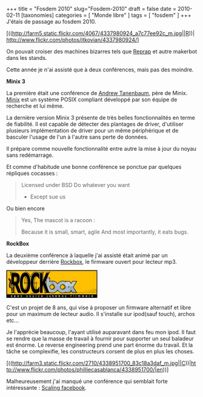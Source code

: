 +++
title = "Fosdem 2010"
slug="Fosdem-2010"
draft = false
date = 2010-02-11
[taxonomies]
categories = [ "Monde libre" ]
tags = [ "fosdem" ]
+++
J'étais de passage au fosdem 2010.

[((http://farm5.static.flickr.com/4067/4337980924_a7c77ee92c_m.jpg||R))|http://www.flickr.com/photos/itkovian/4337980924/]

On pouvait croiser des machines bizarres tels que [Reprap](http://reprap.org/) et autre makerbot dans les stands.

Cette année je n'ai assisté que à deux conférences, mais pas des moindre.

__Minix 3__

La première était une conférence de [Andrew Tanenbaum](http://fr.wikipedia.org/wiki/Andrew_Tanenbaum), père de Minix.
[Minix](http://www.minix3.org/) est un système POSIX compliant développé par son équipe de recherche et lui même.

La dernière version Minix 3 présente de très belles fonctionnalités en terme de fiabilité.
Il est capable de détecter des plantages de driver, d'utiliser plusieurs implémentation de driver pour un même périphérique et de basculer l'usage de l'un à l'autre sans perte de données.

Il prépare comme nouvelle fonctionnalité entre autre la mise à jour du noyau sans redémarrage.

Et comme d'habitude une bonne conférence se ponctue par quelques répliques cocasses :

> Licensed under BSD Do whatever you want
> 
>   - Except sue us

Ou bien encore
> Yes, The mascot is a racoon :
> 
> Because it is small, smart, agile
> And most importantly, it eats bugs.

__RockBox__

La deuxième conférence à laquelle j'ai assisté était animé par un développeur derrière [Rockbox](http://www.rockbox.org/), le firmware ouvert pour lecteur mp3.

<img src="/logos/.rockbox400_s.jpg" alt="Ro" />

C'est un projet de 8 ans, qui vise à proposer un firmware alternatif et libre pour un maximum de lecteur audio. Il s'installe sur ipod(sauf touch), archos etc...

Je l'apprécie beaucoup, l'ayant utilisé auparavant dans feu mon ipod.
Il faut se rendre que la masse de travail à fournir pour supporter un seul baladeur est énorme. Le reverse engineering prend une part énorme du travail. Et la tâche se complexifie, les constructeurs corsent de plus en plus les choses.

[((http://farm3.static.flickr.com/2710/4338951700_83c18a3daf_m.jpg||C))|http://www.flickr.com/photos/philliecasablanca/4338951700/|en))]

Malheureusement j'ai manqué une conférence qui semblait forte intéressante : [Scaling facebook](http://www.fosdem.org/2010/schedule/events/scalingfacebook).